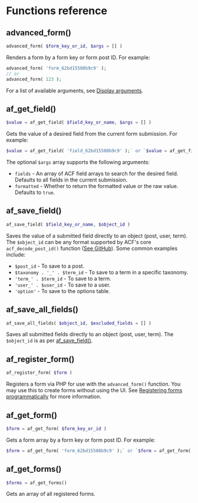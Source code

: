 # Functions reference

## advanced_form()

```php
advanced_form( $form_key_or_id, $args = [] )
```

Renders a form by a form key or form post ID. For example:

```php
advanced_form( 'form_62bd15508b9c9' );
// or
advanced_form( 123 );
```

For a list of available arguments, see [Display arguments](Display-arguments.md).

## af_get_field()

```php
$value = af_get_field( $field_key_or_name, $args = [] )
```

Gets the value of a desired field from the current form submission. For example:

```php
$value = af_get_field( 'field_62bd15508b9c9' );` or `$value = af_get_field( 'Name' );
```

The optional `$args` array supports the following arguments:

- `fields` - An array of ACF field arrays to search for the desired field. Defaults to all fields in the current
  submission.
- `formatted` - Whether to return the formatted value or the raw value. Defaults to `true`.

## af_save_field()

```php
af_save_field( $field_key_or_name, $object_id )
```

Saves the value of a submitted field directly to an object (post, user, term). The `$object_id` can be any format
supported by ACF's core `acf_decode_post_id()`
function ([See GitHub](https://github.com/search?q=repo%3AAdvancedCustomFields%2Facf+function+acf_decode_post_id&type=code)).
Some common examples include:

- `$post_id` - To save to a post.
- `$taxonomy . '_' . $term_id` - To save to a term in a specific taxonomy.
- `'term_' . $term_id` - To save to a term.
- `'user_' . $user_id` - To save to a user.
- `'option'` - To save to the options table.

## af_save_all_fields()

```php
af_save_all_fields( $object_id, $excluded_fields = [] )
```

Saves all submitted fields directly to an object (post, user, term). The `$object_id` is as
per [af_save_field()](#af_save_field).

## af_register_form()

```php
af_register_form( $form )
```

Registers a form via PHP for use with the `advanced_form()` function. You may use this to create forms without using the
UI. See [Registering forms programmatically](Registering-forms-programmatically.md) for more information.

## af_get_form()

```php
$form = af_get_form( $form_key_or_id )
```

Gets a form array by a form key or form post ID. For example:

```php
$form = af_get_form( 'form_62bd15508b9c9' );` or `$form = af_get_form( 123 );
```

## af_get_forms()

```php
$forms = af_get_forms()
```

Gets an array of all registered forms.